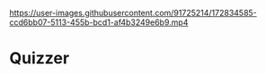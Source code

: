 

https://user-images.githubusercontent.com/91725214/172834585-ccd6bb07-5113-455b-bcd1-af4b3249e6b9.mp4

# Quizzer
